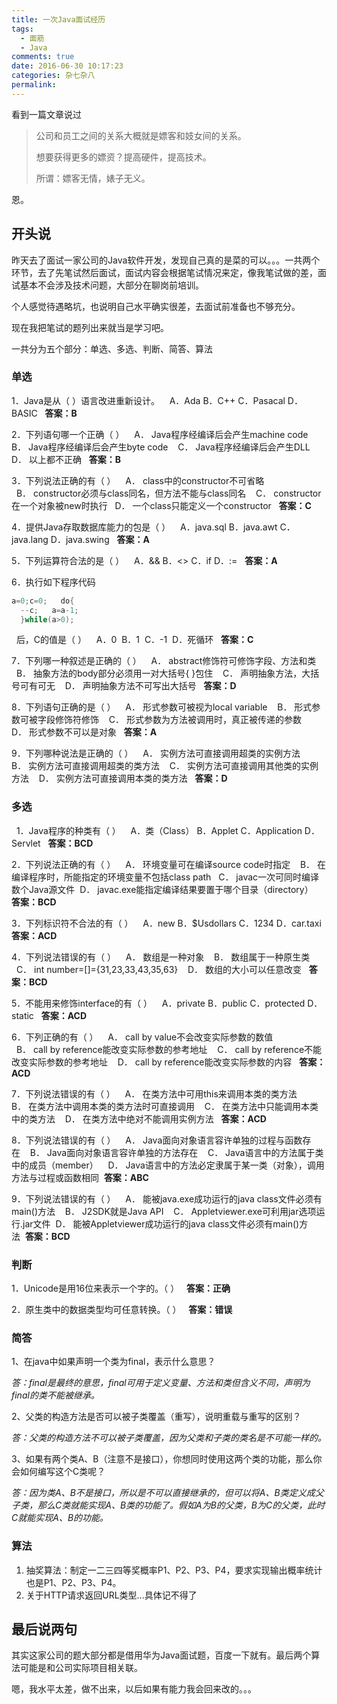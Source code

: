 ```yaml
---
title: 一次Java面试经历
tags:
  - 面筋
  - Java
comments: true
date: 2016-06-30 10:17:23
categories: 杂七杂八
permalink: 
---
```


看到一篇文章说过

> 公司和员工之间的关系大概就是嫖客和妓女间的关系。
>
> 想要获得更多的嫖资？提高硬件，提高技术。
>
> 所谓：嫖客无情，婊子无义。

恩。

## 开头说

昨天去了面试一家公司的Java软件开发，发现自己真的是菜的可以。。。一共两个环节，去了先笔试然后面试，面试内容会根据笔试情况来定，像我笔试做的差，面试基本不会涉及技术问题，大部分在聊岗前培训。

个人感觉待遇略坑，也说明自己水平确实很差，去面试前准备也不够充分。

<!--more-->

现在我把笔试的题列出来就当是学习吧。

一共分为五个部分：单选、多选、判断、简答、算法

### 单选

1．Java是从（ ）语言改进重新设计。 
  A．Ada B．C++ C．Pasacal D．BASIC         				**答案：B**     

2．下列语句哪一个正确（ ） 
  A． Java程序经编译后会产生machine code   
  B． Java程序经编译后会产生byte code   
  C． Java程序经编译后会产生DLL   
  D． 以上都不正确    										**答案：B**     

3．下列说法正确的有（ ） 
  A． class中的constructor不可省略 
  B． constructor必须与class同名，但方法不能与class同名   
  C． constructor在一个对象被new时执行  
  D． 一个class只能定义一个constructor  
  														**答案：C**     

4．提供Java存取数据库能力的包是（ ） 
  A．java.sql B．java.awt C．java.lang D．java.swing  	           **答案：A**     

5．下列运算符合法的是（ ）   
A．&& B．<> C．if D．:=  									**答案：A**     

6．执行如下程序代码   
```java
a=0;c=0;   do{ 
  --c;   a=a-1; 
  }while(a>0); 
```
  后，C的值是（ ） 
  A．0    B．1    C．-1    D．死循环  						**答案：C**     

7．下列哪一种叙述是正确的（ ） 
  A． abstract修饰符可修饰字段、方法和类 
  B． 抽象方法的body部分必须用一对大括号{ }包住   
  C． 声明抽象方法，大括号可有可无 
  D． 声明抽象方法不可写出大括号  							**答案：D**     

8．下列语句正确的是（ ） 
  A． 形式参数可被视为local variable   
  B． 形式参数可被字段修饰符修饰 
  C． 形式参数为方法被调用时，真正被传递的参数   
  D． 形式参数不可以是对象  									**答案：A**     

9．下列哪种说法是正确的（ ）   
  A． 实例方法可直接调用超类的实例方法   
  B． 实例方法可直接调用超类的类方法 
  C． 实例方法可直接调用其他类的实例方法 
  D． 实例方法可直接调用本类的类方法  						**答案：D**     

### 多选 

  1．Java程序的种类有（ ） 
  A．类（Class） B．Applet C．Application D．Servlet   	**答案：BCD** 

2．下列说法正确的有（ ） 
  A． 环境变量可在编译source code时指定 
  B． 在编译程序时，所能指定的环境变量不包括class path  
  C． javac一次可同时编译数个Java源文件 
  D． javac.exe能指定编译结果要置于哪个目录（directory） 		**答案：BCD**     

3．下列标识符不合法的有（ ） 
  A．new B．$Usdollars C．1234 D．car.taxi  				**答案：ACD**     

4．下列说法错误的有（ ）   
  A． 数组是一种对象   
  B． 数组属于一种原生类 
  C． int number=[]={31,23,33,43,35,63} 
  D． 数组的大小可以任意改变  								**答案：BCD**     

5．不能用来修饰interface的有（ ） 
  A．private B．public C．protected D．static  			**答案：ACD**     

6．下列正确的有（ ） 
  A． call by value不会改变实际参数的数值 
  B． call by reference能改变实际参数的参考地址   
  C． call by reference不能改变实际参数的参考地址   
  D． call by reference能改变实际参数的内容  				**答案：ACD**     

7．下列说法错误的有（ ） 
  A． 在类方法中可用this来调用本类的类方法   
  B． 在类方法中调用本类的类方法时可直接调用   
  C． 在类方法中只能调用本类中的类方法 
  D． 在类方法中绝对不能调用实例方法  						**答案：ACD**     

8．下列说法错误的有（ ） 
  A． Java面向对象语言容许单独的过程与函数存在   
  B． Java面向对象语言容许单独的方法存在 
  C． Java语言中的方法属于类中的成员（member） 
  D． Java语言中的方法必定隶属于某一类（对象），调用方法与过程或函数相同  **答案：ABC**     

9．下列说法错误的有（ ）   
  A． 能被java.exe成功运行的java class文件必须有main()方法   
  B． J2SDK就是Java API 
  C． Appletviewer.exe可利用jar选项运行.jar文件 
  D． 能被Appletviewer成功运行的java class文件必须有main()方法  **答案：BCD**

### 判断

1．Unicode是用16位来表示一个字的。（ ）  						**答案：正确**     

2．原生类中的数据类型均可任意转换。（ ）  						**答案：错误**

### 简答

1、在java中如果声明一个类为final，表示什么意思？ 

*答：final是最终的意思，final可用于定义变量、方法和类但含义不同，声明为final的类不能被继承。*

2、父类的构造方法是否可以被子类覆盖（重写），说明重载与重写的区别？ 

*答：父类的构造方法不可以被子类覆盖，因为父类和子类的类名是不可能一样的。*

3、如果有两个类A、B（注意不是接口），你想同时使用这两个类的功能，那么你会如何编写这个C类呢？ 

*答：因为类A、B不是接口，所以是不可以直接继承的，但可以将A、B类定义成父子类，那么C类就能实现A、B类的功能了。假如A为B的父类，B为C的父类，此时C就能实现A、B的功能。*

### 算法

1. 抽奖算法：制定一二三四等奖概率P1、P2、P3、P4，要求实现输出概率统计也是P1、P2、P3、P4。
2. 关于HTTP请求返回URL类型...具体记不得了

## 最后说两句

其实这家公司的题大部分都是借用华为Java面试题，百度一下就有。最后两个算法可能是和公司实际项目相关联。

嗯，我水平太差，做不出来，以后如果有能力我会回来改的。。。
